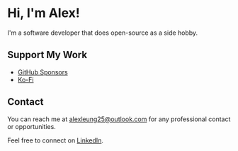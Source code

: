 # Hi, I'm Alex!

I'm a software developer that does open-source as a side hobby.

## Support My Work

- [GitHub Sponsors](https://github.com/sponsors/alexwkleung/)
- [Ko-Fi](https://ko-fi.com/alexwkleung)

## Contact

You can reach me at alexleung25@outlook.com for any professional contact or opportunities.

Feel free to connect on [LinkedIn](https://www.linkedin.com/in/alex-leung-a80bb7293/).
